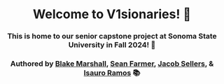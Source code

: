 <h1 align="center">Welcome to V1sionaries! 👋</h1>
<h3 align="center">This is home to our senior capstone project at Sonoma State University in Fall 2024! 🚀</h3>

<h3 align="center">
  Authored by 
  <a href="https://github.com/officialblake">Blake Marshall</a>, 
  <a href="https://github.com/sean10203040">Sean Farmer</a>, 
  <a href="https://github.com/JacobS999">Jacob Sellers</a>, & 
  <a href="https://github.com/Iramos16">Isauro Ramos</a> 📚
</h3>
